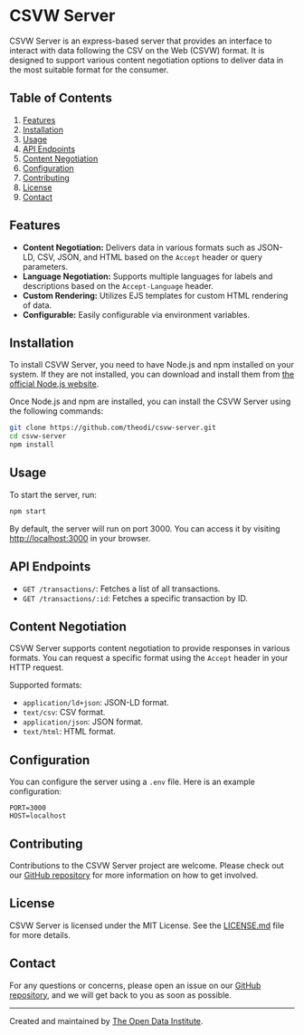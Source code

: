 # CSVW Server

CSVW Server is an express-based server that provides an interface to interact with data following the CSV on the Web (CSVW) format. It is designed to support various content negotiation options to deliver data in the most suitable format for the consumer.

## Table of Contents

1. [Features](#features)
2. [Installation](#installation)
3. [Usage](#usage)
4. [API Endpoints](#api-endpoints)
5. [Content Negotiation](#content-negotiation)
6. [Configuration](#configuration)
7. [Contributing](#contributing)
8. [License](#license)
9. [Contact](#contact)

## Features

- **Content Negotiation:** Delivers data in various formats such as JSON-LD, CSV, JSON, and HTML based on the `Accept` header or query parameters.
- **Language Negotiation:** Supports multiple languages for labels and descriptions based on the `Accept-Language` header.
- **Custom Rendering:** Utilizes EJS templates for custom HTML rendering of data.
- **Configurable:** Easily configurable via environment variables.

## Installation

To install CSVW Server, you need to have Node.js and npm installed on your system. If they are not installed, you can download and install them from [the official Node.js website](https://nodejs.org/).

Once Node.js and npm are installed, you can install the CSVW Server using the following commands:

```bash
git clone https://github.com/theodi/csvw-server.git
cd csvw-server
npm install
```

## Usage

To start the server, run:

```bash
npm start
```

By default, the server will run on port 3000. You can access it by visiting [http://localhost:3000](http://localhost:3000) in your browser.

## API Endpoints

- `GET /transactions/`: Fetches a list of all transactions.
- `GET /transactions/:id`: Fetches a specific transaction by ID.

## Content Negotiation

CSVW Server supports content negotiation to provide responses in various formats. You can request a specific format using the `Accept` header in your HTTP request.

Supported formats:

- `application/ld+json`: JSON-LD format.
- `text/csv`: CSV format.
- `application/json`: JSON format.
- `text/html`: HTML format.

## Configuration

You can configure the server using a `.env` file. Here is an example configuration:

```env
PORT=3000
HOST=localhost
```

## Contributing

Contributions to the CSVW Server project are welcome. Please check out our [GitHub repository](https://github.com/theodi/csvw-server) for more information on how to get involved.

## License

CSVW Server is licensed under the MIT License. See the [LICENSE.md](LICENSE.md) file for more details.

## Contact

For any questions or concerns, please open an issue on our [GitHub repository](https://github.com/theodi/csvw-server/issues), and we will get back to you as soon as possible.

---

Created and maintained by [The Open Data Institute](https://theodi.org/).